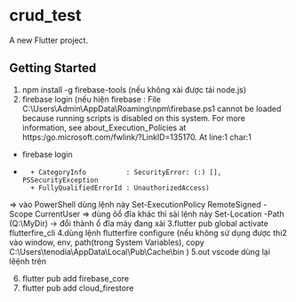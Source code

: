 # crud_test

A new Flutter project.

## Getting Started

1. npm install -g firebase-tools
(nếu không xài được tải node.js)
2. firebase login
(nếu hiện firebase : File C:\Users\Admin\AppData\Roaming\npm\firebase.ps1 cannot be loaded because running scripts is disabled on this system. For more information, see about_Execution_Policies at 
https:/go.microsoft.com/fwlink/?LinkID=135170.
At line:1 char:1
+ firebase login
+ ~~~~~~~~
    + CategoryInfo          : SecurityError: (:) [], PSSecurityException
    + FullyQualifiedErrorId : UnauthorizedAccess)
=> vào PowerShell dùng lệnh này Set-ExecutionPolicy RemoteSigned -Scope CurrentUser
=> dùng ôổ đĩa khác thì sài lệnh này Set-Location -Path (Q:\MyDir) -> đổi thành ổ đĩa máy đang xài
3.flutter pub global activate flutterfire_cli
4.dùng lệnh flutterfire configure
(nếu không sử dụng được thi2 vào window, env, path(trong System Variables), copy C:\Users\tenodia\AppData\Local\Pub\Cache\bin
)
5.out vscode dùng lại lêệnh trên

6. flutter pub add firebase_core
7. flutter pub add cloud_firestore

